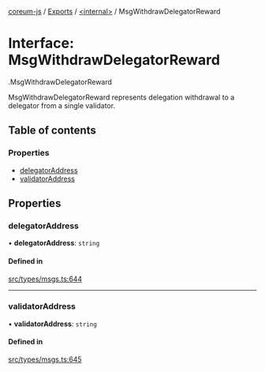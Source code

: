 [coreum-js](../README.md) / [Exports](../modules.md) / [<internal\>](../modules/internal_.md) / MsgWithdrawDelegatorReward

# Interface: MsgWithdrawDelegatorReward

[<internal>](../modules/internal_.md).MsgWithdrawDelegatorReward

MsgWithdrawDelegatorReward represents delegation withdrawal to a delegator
from a single validator.

## Table of contents

### Properties

- [delegatorAddress](internal_.MsgWithdrawDelegatorReward.md#delegatoraddress)
- [validatorAddress](internal_.MsgWithdrawDelegatorReward.md#validatoraddress)

## Properties

### delegatorAddress

• **delegatorAddress**: `string`

#### Defined in

[src/types/msgs.ts:644](https://github.com/PulsaraIO/coreum-js/blob/64a1208/src/types/msgs.ts#L644)

___

### validatorAddress

• **validatorAddress**: `string`

#### Defined in

[src/types/msgs.ts:645](https://github.com/PulsaraIO/coreum-js/blob/64a1208/src/types/msgs.ts#L645)

